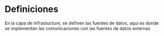 # Definiciones

En la capa de Infrastucture, se definen las fuentes de datos, aqui es donde se implementan las comunicaciones con las fuentes de datos externas